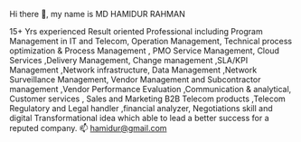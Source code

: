 Hi there 👋, my name is MD HAMIDUR RAHMAN


15+ Yrs experienced Result oriented Professional including Program Management in IT and Telecom, 
Operation Management, Technical process optimization & Process Management , PMO Service Management, Cloud Services ,Delivery Management, Change management ,SLA/KPI Management ,Network infrastructure, Data Management ,Network Surveillance Management, Vendor Management and Subcontractor management ,Vendor Performance Evaluation ,Communication & analytical, Customer services , Sales and Marketing B2B Telecom products ,Telecom Regulatory and Legal handler ,financial analyzer, Negotiations skill and digital Transformational idea which able to lead a better success for a reputed company.
📫 hamidur@gmail.com

